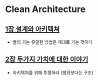 # Clean Architecture

## [1장 설계와 아키텍쳐](1장%20설계와%20아키텍쳐//README.md) 
- 빨리 가는 유일한 방법은 제대로 가는 것이다

## [2장 두가지 가치에 대한 이야기](2장%20두가지%20가치에%20대한%20이야기/README.md)
- 아키텍처를 위해 투쟁하라 (행위보다는 구조)

